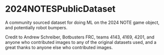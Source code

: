 # 2024NOTESPublicDataset
A community sourced dataset for doing ML on the 2024 NOTE game object, and potentially robot bumpers.

Credit to Andrew Schreiber, Botbusters FRC, teams 4143, 4169, 4201, and anyone who contributed images to any of the original datasets used, and a great thanks to anyone else who contributed images.
